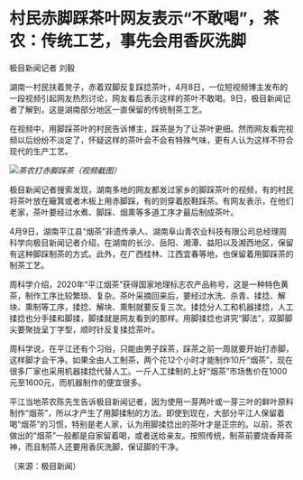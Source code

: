 # 村民赤脚踩茶叶网友表示“不敢喝”，茶农：传统工艺，事先会用香灰洗脚

极目新闻记者 刘毅

湖南一村民扶着凳子，赤着双脚反复踩捻茶叶，4月8日，一位短视频博主发布的一段视频引起网友热烈讨论，网友看后表示这样的茶叶不敢喝。9日，极目新闻记者了解到，这是湖南部分地区一直保留的传统制茶工艺。

在视频中，用脚踩茶叶的村民告诉博主，踩茶是为了让茶叶更细。然而网友看完视频以后纷纷不淡定了，怀疑这样的茶叶会不会有特殊气味，更有人认为这样不符合现代的生产工艺。

![](https://inews.gtimg.com/om_bt/OKgWjdU67iSkPl9Yv_4i0rxaL2AZevmDZqB3-lVG7jl80AA/1000)_茶农打赤脚踩茶（视频截图）_

极目新闻记者搜索发现，湖南多地的网友都发过家乡的脚踩茶叶的视频，有的村民将茶叶放在簸箕或者木板上用赤脚踩，有的则穿着胶鞋踩茶。有网友表示，在他们老家，茶叶要经过水煮、脚踩、烟熏等多道工序才最后制成茶叶。

4月9日，湖南平江县“烟茶”非遗传承人、湖南阜山青农业科技有限公司总经理周科学向极目新闻记者介绍，在湖南的长沙、岳阳、湘潭、益阳以及湘西地区，保留有这种脚踩制茶的方式。此外，在广西桂林、江西宜春等地，也保留着用脚踩茶的制茶工艺。

周科学介绍，2020年“平江烟茶”获得国家地理标志农产品称号，这是一种特色黄茶，制作工序比较繁琐、复杂。茶叶采摘回来后，要经过水洗、杀青、揉捻、解块、熏制等工序，揉捻、解块、熏制就要反复三次。揉捻分人工和机器揉捻，人工揉捻也分手揉和脚揉，脚揉就是网友看到的那样。用脚揉捻也讲究“脚法”，双脚脚尖要聚拢呈丁字型，顺时针反复揉捻茶叶。

周科学说，在平江还有个习俗，只能由男子踩茶，踩茶之前一周就要开始打赤脚，这样脚才会干净。如果全由人工制茶，两个花12个小时才能制作10斤“烟茶”，现在很多厂家也采用机器揉捻代替人工。一斤人工揉制的上好“烟茶”市场售价在1000元至1600元，而机器制作的便宜很多。

平江当地茶农陈先生告诉极目新闻记者，因为使用一芽两叶或一芽三叶的鲜叶原料制作“烟茶”，所以才产生了用脚揉制的方法。即使到现在，大部分平江人保留着喝“烟茶”的习惯，特别是老人家，认为用脚揉捻出的茶叶才是正宗的。以前，茶农做出的“烟茶”一般都是自家留着喝，或者送给亲友。按照传统，制茶前要烧香拜茶神，而且制茶人还要用香灰洗脚，保证脚的干净。

（来源：极目新闻）

